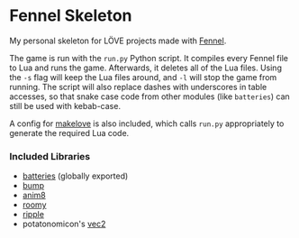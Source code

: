 # Fennel Skeleton
My personal skeleton for LÖVE projects made with [Fennel](https://fennel-lang.org/).

The game is run with the `run.py` Python script. It compiles every Fennel file to Lua and runs the game. Afterwards, it deletes all of the Lua files. Using the `-s` flag will keep the Lua files around, and `-l` will stop the game from running. The script will also replace dashes with underscores in table accesses, so that snake case code from other modules (like `batteries`) can still be used with kebab-case.

A config for [makelove](https://github.com/pfirsich/makelove) is also included, which calls `run.py` appropriately to generate the required Lua code.

### Included Libraries
* [batteries](https://github.com/1bardesign/batteries/) (globally exported)
* [bump](https://github.com/kikito/bump.lua)
* [anim8](https://github.com/kikito/anim8)
* [roomy](https://github.com/tesselode/roomy)
* [ripple](https://github.com/tesselode/ripple)
* potatonomicon's [vec2](https://github.com/potatonomicon/russet/blob/master/vec2.lua)

